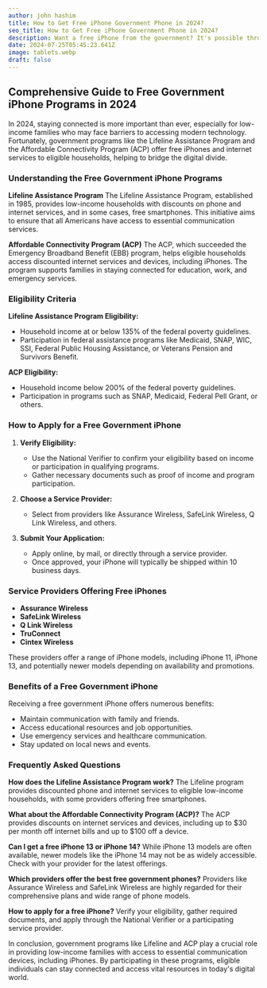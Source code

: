 ```yaml
---
author: john hashim
title: How to Get Free iPhone Government Phone in 2024?
seo_title: How to Get Free iPhone Government Phone in 2024?
description: Want a free iPhone from the government? It's possible through programs like the Lifeline Assistance Program and the Affordable Connectivity Program (ACP)! The government helps low-income folks get free smartphones, including iPhones. 
date: 2024-07-25T05:45:23.641Z
image: tablets.webp
draft: false
---
```


## Comprehensive Guide to Free Government iPhone Programs in 2024

In 2024, staying connected is more important than ever, especially for low-income families who may face barriers to accessing modern technology. Fortunately, government programs like the Lifeline Assistance Program and the Affordable Connectivity Program (ACP) offer free iPhones and internet services to eligible households, helping to bridge the digital divide.

### Understanding the Free Government iPhone Programs

**Lifeline Assistance Program**
The Lifeline Assistance Program, established in 1985, provides low-income households with discounts on phone and internet services, and in some cases, free smartphones. This initiative aims to ensure that all Americans have access to essential communication services.

**Affordable Connectivity Program (ACP)**
The ACP, which succeeded the Emergency Broadband Benefit (EBB) program, helps eligible households access discounted internet services and devices, including iPhones. The program supports families in staying connected for education, work, and emergency services.

### Eligibility Criteria

**Lifeline Assistance Program Eligibility:**
- Household income at or below 135% of the federal poverty guidelines.
- Participation in federal assistance programs like Medicaid, SNAP, WIC, SSI, Federal Public Housing Assistance, or Veterans Pension and Survivors Benefit.

**ACP Eligibility:**
- Household income below 200% of the federal poverty guidelines.
- Participation in programs such as SNAP, Medicaid, Federal Pell Grant, or others.

### How to Apply for a Free Government iPhone

1. **Verify Eligibility:** 
   - Use the National Verifier to confirm your eligibility based on income or participation in qualifying programs.
   - Gather necessary documents such as proof of income and program participation.

2. **Choose a Service Provider:**
   - Select from providers like Assurance Wireless, SafeLink Wireless, Q Link Wireless, and others.

3. **Submit Your Application:**
   - Apply online, by mail, or directly through a service provider.
   - Once approved, your iPhone will typically be shipped within 10 business days.

### Service Providers Offering Free iPhones

- **Assurance Wireless**
- **SafeLink Wireless**
- **Q Link Wireless**
- **TruConnect**
- **Cintex Wireless**

These providers offer a range of iPhone models, including iPhone 11, iPhone 13, and potentially newer models depending on availability and promotions.

### Benefits of a Free Government iPhone

Receiving a free government iPhone offers numerous benefits:
- Maintain communication with family and friends.
- Access educational resources and job opportunities.
- Use emergency services and healthcare communication.
- Stay updated on local news and events.

### Frequently Asked Questions

**How does the Lifeline Assistance Program work?**
The Lifeline program provides discounted phone and internet services to eligible low-income households, with some providers offering free smartphones.

**What about the Affordable Connectivity Program (ACP)?**
The ACP provides discounts on internet services and devices, including up to $30 per month off internet bills and up to $100 off a device.

**Can I get a free iPhone 13 or iPhone 14?**
While iPhone 13 models are often available, newer models like the iPhone 14 may not be as widely accessible. Check with your provider for the latest offerings.

**Which providers offer the best free government phones?**
Providers like Assurance Wireless and SafeLink Wireless are highly regarded for their comprehensive plans and wide range of phone models.

**How to apply for a free iPhone?**
Verify your eligibility, gather required documents, and apply through the National Verifier or a participating service provider.

In conclusion, government programs like Lifeline and ACP play a crucial role in providing low-income families with access to essential communication devices, including iPhones. By participating in these programs, eligible individuals can stay connected and access vital resources in today's digital world.